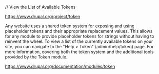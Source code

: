 // View the List of Available Tokens

https://www.drupal.org/project/token


Any website uses a shared token system for exposing and using placeholder tokens and their appropriate replacement values. This allows for any module to provide placeholder tokens for strings without having to reinvent the wheel. To view a list of the currently available tokens on your site, you can navigate to the "Help > Token" (admin/help/token) page. For more information, covering both the token system and the additional tools provided by the Token module.

https://www.drupal.org/documentation/modules/token